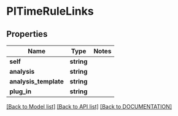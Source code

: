 # PITimeRuleLinks

## Properties
Name | Type | Notes
------------ | ------------- | -------------
**self** | **string**
**analysis** | **string**
**analysis_template** | **string**
**plug_in** | **string**

[[Back to Model list]](../../DOCUMENTATION.md#documentation-for-models) [[Back to API list]](../../DOCUMENTATION.md#documentation-for-api-endpoints) [[Back to DOCUMENTATION]](../../DOCUMENTATION.md)
